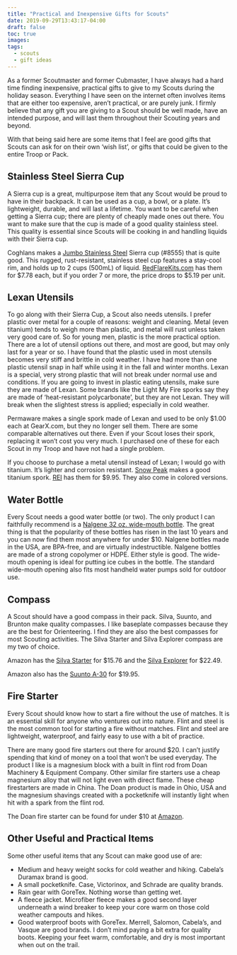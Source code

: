 ```yaml
---
title: "Practical and Inexpensive Gifts for Scouts"
date: 2019-09-29T13:43:17-04:00
draft: false
toc: true
images:
tags:
  - scouts
  - gift ideas
---
```


As a former Scoutmaster and former Cubmaster, I have always had a hard time finding inexpensive, practical gifts to give to my Scouts during the holiday season. Everything I have seen on the internet often involves items that are either too expensive, aren’t practical, or are purely junk. I firmly believe that any gift you are giving to a Scout should be well made, have an intended purpose, and will last them throughout their Scouting years and beyond.

With that being said here are some items that I feel are good gifts that Scouts can ask for on their own ‘wish list’, or gifts that could be given to the entire Troop or Pack.

## Stainless Steel Sierra Cup

A Sierra cup is a great, multipurpose item that any Scout would be proud to have in their backpack. It can be used as a cup, a bowl, or a plate. It’s lightweight, durable, and will last a lifetime. You want to be careful when getting a Sierra cup; there are plenty of cheaply made ones out there. You want to make sure that the cup is made of a good quality stainless steel. This quality is essential since Scouts will be cooking in and handling liquids with their Sierra cup.

Coghlans makes a [Jumbo Stainless Steel](http://www.coghlans.com/products/jumbo-sierra-cup--8555) Sierra cup (#8555) that is quite good. This rugged, rust-resistant, stainless steel cup features a stay-cool rim, and holds up to 2 cups (500mL) of liquid. [RedFlareKits.com](http://www.redflarekits.com/mm5/merchant.mvc?Screen=PROD&Store_Code=rfes&Product_Code=3030&Category_Code=) has them for $7.78 each, but if you order 7 or more, the price drops to $5.19 per unit.

## Lexan Utensils

To go along with their Sierra Cup, a Scout also needs utensils. I prefer plastic over metal for a couple of reasons: weight and cleaning. Metal (even titanium) tends to weigh more than plastic, and metal will rust unless taken very good care of. So for young men, plastic is the more practical option. There are a lot of utensil options out there, and most are good, but may only last for a year or so. I have found that the plastic used in most utensils becomes very stiff and brittle in cold weather. I have had more than one plastic utensil snap in half while using it in the fall and winter months. Lexan is a special, very strong plastic that will not break under normal use and conditions. If you are going to invest in plastic eating utensils, make sure they are made of Lexan. Some brands like the Light My Fire sporks say they are made of ‘heat-resistant polycarbonate’, but they are not Lexan. They will break when the slightest stress is applied; especially in cold weather.

Permaware makes a single spork made of Lexan and used to be only $1.00 each at GearX.com, but they no longer sell them. There are some comparable alternatives out there. Even if your Scout loses their spork, replacing it won’t cost you very much. I purchased one of these for each Scout in my Troop and have not had a single problem.

If you choose to purchase a metal utensil instead of Lexan; I would go with titanium. It’s lighter and corrosion resistant. [Snow Peak](http://www.snowpeak.com/) makes a good titanium spork. [REI](https://www.rei.com/product/660002/snow-peak-titanium-spork) has them for $9.95. They also come in colored versions.

## Water Bottle

Every Scout needs a good water bottle (or two). The only product I can faithfully recommend is a [Nalgene 32 oz. wide-mouth bottle](https://www.nalgene.com/bottles/wide-mouth/). The great thing is that the popularity of these bottles has risen in the last 10 years and you can now find them most anywhere for under $10. Nalgene bottles made in the USA, are BPA-free, and are virtually indestructible. Nalgene bottles are made of a strong copolymer or HDPE. Either style is good. The wide-mouth opening is ideal for putting ice cubes in the bottle. The standard wide-mouth opening also fits most handheld water pumps sold for outdoor use.

## Compass

A Scout should have a good compass in their pack. Silva, Suunto, and Brunton make quality compasses. I like baseplate compasses because they are the best for Orienteering. I find they are also the best compasses for most Scouting activities. The Silva Starter and Silva Explorer compass are my two of choice.

Amazon has the [Silva Starter](https://www.amazon.com/Silva-Starter-1-2-3-Compass/dp/B079XV1DMV/ref=as_li_ss_tl?dchild=1&keywords=silva+starter&qid=1569779597&sr=8-1&linkCode=sl1&tag=ericsilvaorg-20&linkId=c65591501ff415e9960fa7157b448cf9&language=en_US) for $15.76 and the [Silva Explorer](https://www.amazon.com/Silva-Explorer-2-0-Compass/dp/B079XWTHGH/ref=as_li_ss_tl?keywords=silva+explorer&qid=1569779669&sr=8-2&linkCode=sl1&tag=ericsilvaorg-20&linkId=ff2884d22c83d8a9fa19f3b087bc7ac0&language=en_US) for $22.49.

Amazon also has the [Suunto A-30](https://www.amazon.com/SUUNTO-A-30-NH-Metric-Compass/dp/B000JL2CAG/ref=as_li_ss_tl?dchild=1&keywords=silva+explorer&qid=1569779729&sr=8-7&linkCode=sl1&tag=ericsilvaorg-20&linkId=96c32f6ab6a4e58286fabd32b9b9c276&language=en_US) for $19.95.

## Fire Starter

Every Scout should know how to start a fire without the use of matches. It is an essential skill for anyone who ventures out into nature. Flint and steel is the most common tool for starting a fire without matches. Flint and steel are lightweight, waterproof, and fairly easy to use with a bit of practice.

There are many good fire starters out there for around $20. I can’t justify spending that kind of money on a tool that won’t be used everyday. The product I like is a magnesium block with a built in flint rod from Doan Machinery & Equipment Company. Other similar fire starters use a cheap magnesium alloy that will not light even with direct flame. These cheap firestarters are made in China. The Doan product is made in Ohio, USA and the magnesium shavings created with a pocketknife will instantly light when hit with a spark from the flint rod.

The Doan fire starter can be found for under $10 at [Amazon](https://www.amazon.com/DOAN-MACHINERY-Magnesium-Fire-Starter/dp/B00194D81E/ref=as_li_ss_tl?sa-no-redirect=1&linkCode=sl1&tag=ericsilvaorg-20&linkId=0f74ae2b89e876e41d2e137528a934e7&language=en_US).

## Other Useful and Practical Items

Some other useful items that any Scout can make good use of are:

* Medium and heavy weight socks for cold weather and hiking. Cabela’s Duramax brand is good.
* A small pocketknife. Case, Victorinox, and Schrade are quality brands.
* Rain gear with GoreTex. Nothing worse than getting wet.
* A fleece jacket. Microfiber fleece makes a good second layer underneath a wind breaker to keep your core warm on those cold weather campouts and hikes.
* Good waterproof boots with GoreTex. Merrell, Salomon, Cabela’s, and Vasque are good brands. I don’t mind paying a bit extra for quality boots. Keeping your feet warm, comfortable, and dry is most important when out on the trail.
